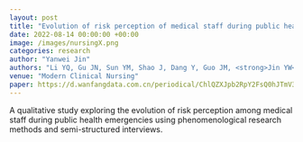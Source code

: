 ```yaml
---
layout: post
title: "Evolution of risk perception of medical staff during public health emergencies: a qualitative study"
date: 2022-08-14 00:00:00 +00:00
image: /images/nursingX.png
categories: research
author: "Yanwei Jin"
authors: "Li YQ, Gu JN, Sun YM, Shao J, Dang Y, Guo JM, <strong>Jin YW</strong>, Hu GY, Sun HY"
venue: "Modern Clinical Nursing"
paper: https://d.wanfangdata.com.cn/periodical/ChlQZXJpb2RpY2FsQ0hJTmV3UzIwMjMxMjI2Eg94ZGxjaGwyMDIyMDgwMDcaCG1pOW43MjZz
---
```

A qualitative study exploring the evolution of risk perception among medical staff during public health emergencies using phenomenological research methods and semi-structured interviews.
